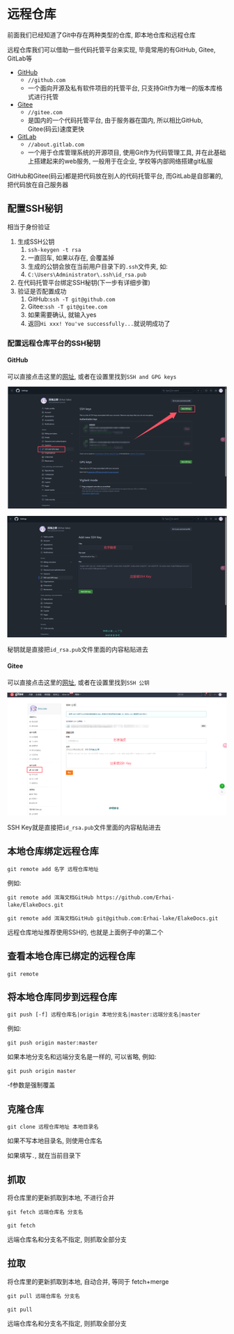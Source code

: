 # 远程仓库

前面我们已经知道了Git中存在两种类型的仓库, 即本地仓库和远程仓库

远程仓库我们可以借助一些代码托管平台来实现, 毕竟常用的有GitHub, Gitee, GitLab等

* [GitHub](//github.com)
   * `//github.com`
   * 一个面向开源及私有软件项目的托管平台, 只支持Git作为唯一的版本库格式进行托管
* [Gitee](//gitee.com)
   * `//gitee.com`
   * 是国内的一个代码托管平台, 由于服务器在国内, 所以相比GitHub, Gitee(码云)速度更快
* [GitLab](//about.gitlab.com)
   * `//about.gitlab.com`
   * 一个用于仓库管理系统的开源项目, 使用Git作为代码管理工具, 并在此基础上搭建起来的web服务, 一般用于在企业, 学校等内部网络搭建git私服

GitHub和Gitee(码云)都是把代码放在别人的代码托管平台, 而GitLab是自部署的, 把代码放在自己服务器

## 配置SSH秘钥

相当于身份验证

1. 生成SSH公钥
   1. `ssh-keygen -t rsa`
   2. 一直回车, 如果以存在, 会覆盖掉
   3. 生成的公钥会放在当前用户目录下的`.ssh`文件夹, 如:
   4. `C:\Users\Administrator\.ssh\id_rsa.pub`
2. 在代码托管平台绑定SSH秘钥(下一步有详细步骤)
3. 验证是否配置成功
   1. GitHub:`ssh -T git@github.com`
   2. Gitee:`ssh -T git@gitee.com`
   3. 如果需要确认, 就输入yes
   4. 返回`Hi xxx! You've successfully...`就说明成功了

### 配置远程仓库平台的SSH秘钥

#### GitHub

可以直接点击这里的[网址](//github.com/settings/keys), 或者在设置里找到`SSH and GPG keys`

![9da62074107a2496bc1bbc071ec8add723ebf1ea](Assets/9da62074107a2496bc1bbc071ec8add723ebf1ea.png)

![75e10f2efafc566c892f340afd1aeb4f7129ad47](Assets/75e10f2efafc566c892f340afd1aeb4f7129ad47.png)

秘钥就是直接把`id_rsa.pub`文件里面的内容粘贴进去

#### Gitee

可以直接点击这里的[网址](//gitee.com/profile/sshkeys), 或者在设置里找到`SSH 公钥`

![b980fcda2eb12f25438ed8de56465fb55e48c510](Assets/b980fcda2eb12f25438ed8de56465fb55e48c510.png)

SSH Key就是直接把`id_rsa.pub`文件里面的内容粘贴进去

## 本地仓库绑定远程仓库

`git remote add 名字 远程仓库地址`

例如:

`git remote add 洱海文档GitHub https://github.com/Erhai-lake/ElakeDocs.git`

`git remote add 洱海文档GitHub git@github.com:Erhai-lake/ElakeDocs.git`

远程仓库地址推荐使用SSH的, 也就是上面例子中的第二个

## 查看本地仓库已绑定的远程仓库

`git remote`

## 将本地仓库同步到远程仓库

`git push [-f] 远程仓库名|origin 本地分支名|master:远端分支名|master`

例如:

`git push origin master:master`

如果本地分支名和远端分支名是一样的, 可以省略, 例如:

`git push origin master`

-f参数是强制覆盖

## 克隆仓库

`git clone 远程仓库地址 本地目录名`

如果不写本地目录名, 则使用仓库名

如果填写`.`, 就在当前目录下

## 抓取

将仓库里的更新抓取到本地, 不进行合并

`git fetch 远端仓库名 分支名`

`git fetch`

远端仓库名和分支名不指定, 则抓取全部分支

## 拉取

将仓库里的更新抓取到本地, 自动合并, 等同于 fetch+merge

`git pull 远端仓库名 分支名`

`git pull`

远端仓库名和分支名不指定, 则抓取全部分支
